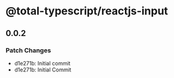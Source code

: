 # @total-typescript/reactjs-input

## 0.0.2

### Patch Changes

- d1e271b: Initial commit
- d1e271b: Initial Commit

